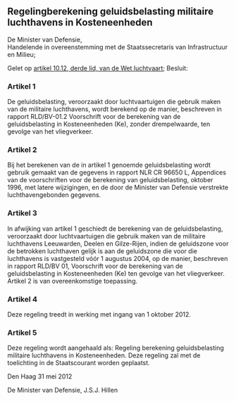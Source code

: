 <meta http-equiv='Content-Type' content='text/html; charset=utf-8' />

## Regelingberekening geluidsbelasting militaire luchthavens in Kosteneenheden

De Minister van Defensie,  
Handelende in overeenstemming met de Staatssecretaris van Infrastructuur en Milieu;

Gelet op [artikel 10.12, derde lid, van de Wet luchtvaart](../../../../../../../../wet/wet/luchtvaart/BWBR0005555/README.md);
Besluit:    

### Artikel  1  

De geluidsbelasting, veroorzaakt door luchtvaartuigen die gebruik maken van de militaire luchthavens, wordt berekend op de manier, beschreven in rapport RLD/BV-01.2 Voorschrift voor de berekening van de geluidsbelasting in Kosteneenheden (Ke), zonder drempelwaarde, ten gevolge van het vliegverkeer. 

### Artikel  2  

Bij het berekenen van de in artikel 1 genoemde geluidsbelasting wordt gebruik gemaakt van de gegevens in rapport NLR CR 96650 L, Appendices van de voorschriften voor de berekening van geluidsbelasting, oktober 1996, met latere wijzigingen, en de door de Minister van Defensie verstrekte luchthavengebonden gegevens. 

### Artikel  3  

In afwijking van artikel 1 geschiedt de berekening van de geluidsbelasting, veroorzaakt door luchtvaartuigen die gebruik maken van de militaire luchthavens Leeuwarden, Deelen en Gilze-Rijen, indien de geluidszone voor de betrokken luchthaven gelijk is aan de geluidszone die voor die luchthavens is vastgesteld vóór 1 augustus 2004, op de manier, beschreven in rapport RLD/BV 01, Voorschrift voor de berekening van de geluidsbelasting in Kosteneenheden (Ke) ten gevolge van het vliegverkeer. Artikel 2 is van overeenkomstige toepassing. 

### Artikel  4  

Deze regeling treedt in werking met ingang van 1 oktober 2012. 

### Artikel  5  

Deze regeling wordt aangehaald als: Regeling berekening geluidsbelasting militaire luchthavens in Kosteneenheden. 
Deze regeling zal met de toelichting in de Staatscourant worden geplaatst.   

Den Haag 
31 mei 2012   

De 
Minister van Defensie, 
J.S.J. Hillen     
